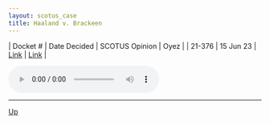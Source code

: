 ```yaml
---
layout: scotus_case
title: Haaland v. Brackeen
---
```


| Docket # | Date Decided | SCOTUS Opinion | Oyez |
| 21-376 | 15 Jun 23 | [Link](https://www.supremecourt.gov/opinions/22pdf/599us1r38_khmp.pdf) | [Link](https://www.oyez.org/cases/2022/21-376) |

<audio controls>
   <source src='./resources/21-376.mp3' type='audio/mpeg'>
</audio>

<object data='./resources/21-376.pdf' type='application/pdf'></object>

---

[Up](./README.md)